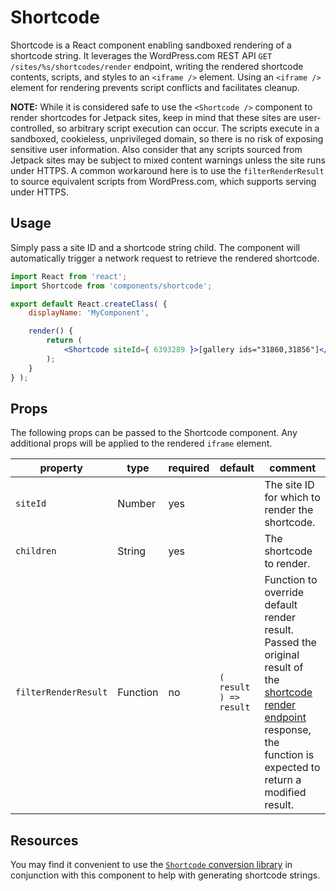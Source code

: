 Shortcode
=========

Shortcode is a React component enabling sandboxed rendering of a shortcode string. It leverages the WordPress.com REST API `GET /sites/%s/shortcodes/render` endpoint, writing the rendered shortcode contents, scripts, and styles to an `<iframe />` element. Using an `<iframe />` element for rendering prevents script conflicts and facilitates cleanup.

__NOTE:__ While it is considered safe to use the `<Shortcode />` component to render shortcodes for Jetpack sites, keep in mind that these sites are user-controlled, so arbitrary script execution can occur. The scripts execute in a sandboxed, cookieless, unprivileged domain, so there is no risk of exposing sensitive user information. Also consider that any scripts sourced from Jetpack sites may be subject to mixed content warnings unless the site runs under HTTPS. A common workaround here is to use the `filterRenderResult` to source equivalent scripts from WordPress.com, which supports serving under HTTPS.

## Usage

Simply pass a site ID and a shortcode string child. The component will automatically trigger a network request to retrieve the rendered shortcode.

```jsx
import React from 'react';
import Shortcode from 'components/shortcode';

export default React.createClass( {
	displayName: 'MyComponent',

	render() {
		return (
			<Shortcode siteId={ 6393289 }>[gallery ids="31860,31856"]</Shortcode>
		);
	}
} );
```

## Props

The following props can be passed to the Shortcode component. Any additional props will be applied to the rendered `iframe` element.

| property             | type     | required | default                | comment |
| -------------------- | -------- | -------- | ---------------------- | ------- |
| `siteId`             | Number   | yes      |                        | The site ID for which to render the shortcode. |
| `children`           | String   | yes      |                        | The shortcode to render. |
| `filterRenderResult` | Function | no       | `( result ) => result` | Function to override default render result. Passed the original result of the [shortcode render endpoint](https://developer.wordpress.com/docs/api/1.1/get/sites/%24site/shortcodes/render/) response, the function is expected to return a modified result. |

## Resources

You may find it convenient to use the [`Shortcode` conversion library](https://github.com/Automattic/wp-calypso/tree/master/client/lib/shortcode) in conjunction with this component to help with generating shortcode strings.
